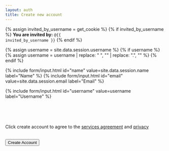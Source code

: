 ```yaml
---
layout: auth
title: Create new account
---
```


<div class="mdl-card__supporting-text">

<!-- If you already have an account, use that account to <a href="{{ site.url }}/auth/sign-in">sign in</a>. -->


{% assign invited_by_username = get_cookie %}
{% if invited_by_username %}
<strong>You are invited by:</strong> <code>@{{ invited_by_username }}</code>
{% endif %}


{% assign username = site.data.session.username %}
{% if username %}
{% assign username = username | replace: " ", "" | replace: ".", "" %}
{% endif %}

<form>

{% include form/input.html id="name" value=site.data.session.name label="Name" %}
{% include form/input.html id="email" value=site.data.session.email label="Email" %}

<!-- Bug: alpha_dash only allowed, dots are removed -->
{% include form/input.html id="username" value=username label="Username" %}

<br>
<br>
<br>

Click create account to agree to the <a href="{{ site.url }}/legal/terms" target="_blank">services agreement</a> and <a href="{{ site.url }}/legal/privacy" target="_blank">privacy</a><br>
<br>

<!-- Accent-colored raised button with ripple -->
<button class="mdl-button mdl-button--raised mdl-button--accent mdl-js-button mdl-js-ripple-effect" type="submit">
    Create Account
</button>

</form>

</div>